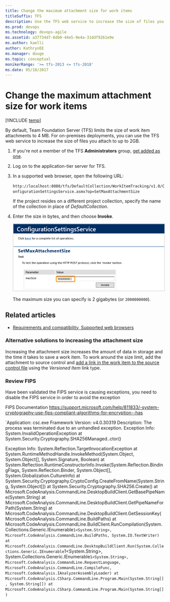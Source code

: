 ```yaml
---
title: Change the maximum attachment size for work items
titleSuffix: TFS
description: Use the TFS web service to increase the size of files you attach for Team Foundation Server 
ms.prod: devops
ms.technology: devops-agile
ms.assetid: a37734d7-8db0-44e5-9e4a-31ddf9261e9e
ms.author: kaelli
author: KathrynEE
ms.manager: douge
ms.topic: conceptual
monikerRange: '>= tfs-2013 <= tfs-2018'
ms.date: 05/10/2017  
---
```


# Change the maximum attachment size for work items

[!INCLUDE [temp](../../_shared/version-header-tfs-only.md)]

By default, Team Foundation Server (TFS) limits the size of work item attachments to 4 MB. For on-premises deployments, you can use the TFS web service to increase the size of files you attach to up to 2GB.  
  
1.  If you're not a member of the TFS **Administrators** group, [get added as one](../../organizations/security/set-project-collection-level-permissions.md).    
  
2.  Log on to the application-tier server for TFS.  
  
3.  In a supported web browser, open the following URL:  
  
     `http://localhost:8080/tfs/DefaultCollection/WorkItemTracking/v1.0/ConfigurationSettingsService.asmx?op=SetMaxAttachmentSize`  
  
     If the project resides on a different project collection, specify the name of the collection in place of *DefaultCollection*.  
  
4.  Enter the size in bytes, and then choose **Invoke**.  
  
     ![SetMaxAttachmentSize, ConfigurationSettingsService](_img/alm_wit_attachsize.png "ALM_WIT_AttachSize")  
  
     The maximum size you can specify is 2 gigabytes (or `2000000000`).  
  
## Related articles

- [Requirements and compatibility, Supported web browsers](/tfs/server/compatibility#supported-browsers)

### Alternative solutions to increasing the attachment size   

Increasing the attachment size increases the amount of data in storage and the time it takes to save a work item. To work around the size limit, add the attachment to source control and [add a link in the work item to the source control file](../../boards/queries/link-work-items-support-traceability.md) using the *Versioned Item* link type.  

### Review FIPS

Have been validated the FIPS service is causing exceptions, you need to disable the FIPS service in order to avoid the exception

FIPS Documentation https://support.microsoft.com/help/811833/-system-cryptography-use-fips-compliant-algorithms-for-encryption--has

`Application: csc.exe
Framework Version: v4.0.30319
Description: The process was terminated due to an unhandled exception.
Exception Info: System.InvalidOperationException
   at System.Security.Cryptography.SHA256Managed..ctor()

Exception Info: System.Reflection.TargetInvocationException
   at System.RuntimeMethodHandle.InvokeMethod(System.Object, System.Object[], System.Signature, Boolean)
   at System.Reflection.RuntimeConstructorInfo.Invoke(System.Reflection.BindingFlags, System.Reflection.Binder, System.Object[], System.Globalization.CultureInfo)
   at System.Security.Cryptography.CryptoConfig.CreateFromName(System.String, System.Object[])
   at System.Security.Cryptography.SHA256.Create()
   at Microsoft.CodeAnalysis.CommandLine.DesktopBuildClient.GetBasePipeName(System.String)
   at Microsoft.CodeAnalysis.CommandLine.DesktopBuildClient.GetPipeNameForPath(System.String)
   at Microsoft.CodeAnalysis.CommandLine.DesktopBuildClient.GetSessionKey(Microsoft.CodeAnalysis.CommandLine.BuildPaths)
   at Microsoft.CodeAnalysis.CommandLine.BuildClient.RunCompilation(System.Collections.Generic.IEnumerable`1<System.String>, Microsoft.CodeAnalysis.CommandLine.BuildPaths, System.IO.TextWriter)
   at Microsoft.CodeAnalysis.CommandLine.DesktopBuildClient.Run(System.Collections.Generic.IEnumerable`1<System.String>, System.Collections.Generic.IEnumerable`1<System.String>, Microsoft.CodeAnalysis.CommandLine.RequestLanguage, Microsoft.CodeAnalysis.CommandLine.CompileFunc, Microsoft.CodeAnalysis.IAnalyzerAssemblyLoader)
   at Microsoft.CodeAnalysis.CSharp.CommandLine.Program.Main(System.String[], System.String[])
   at Microsoft.CodeAnalysis.CSharp.CommandLine.Program.Main(System.String[])
`  
  
 
